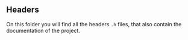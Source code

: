 ## Headers

On this folder you will find all the headers `.h` files, that also contain the documentation of the project.